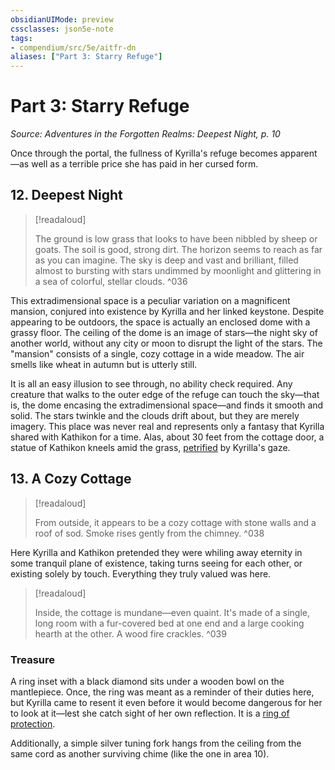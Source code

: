```yaml
---
obsidianUIMode: preview
cssclasses: json5e-note
tags:
- compendium/src/5e/aitfr-dn
aliases: ["Part 3: Starry Refuge"]
---
```

# Part 3: Starry Refuge
*Source: Adventures in the Forgotten Realms: Deepest Night, p. 10* 

Once through the portal, the fullness of Kyrilla's refuge becomes apparent—as well as a terrible price she has paid in her cursed form.

## 12. Deepest Night

> [!readaloud] 
> 
> The ground is low grass that looks to have been nibbled by sheep or goats. The soil is good, strong dirt. The horizon seems to reach as far as you can imagine. The sky is deep and vast and brilliant, filled almost to bursting with stars undimmed by moonlight and glittering in a sea of colorful, stellar clouds.
^036

This extradimensional space is a peculiar variation on a magnificent mansion, conjured into existence by Kyrilla and her linked keystone. Despite appearing to be outdoors, the space is actually an enclosed dome with a grassy floor. The ceiling of the dome is an image of stars—the night sky of another world, without any city or moon to disrupt the light of the stars. The "mansion" consists of a single, cozy cottage in a wide meadow. The air smells like wheat in autumn but is utterly still.

It is all an easy illusion to see through, no ability check required. Any creature that walks to the outer edge of the refuge can touch the sky—that is, the dome encasing the extradimensional space—and finds it smooth and solid. The stars twinkle and the clouds drift about, but they are merely imagery. This place was never real and represents only a fantasy that Kyrilla shared with Kathikon for a time. Alas, about 30 feet from the cottage door, a statue of Kathikon kneels amid the grass, [petrified](Mechanics/Rules/conditions.md#Petrified) by Kyrilla's gaze.

## 13. A Cozy Cottage

> [!readaloud] 
> 
> From outside, it appears to be a cozy cottage with stone walls and a roof of sod. Smoke rises gently from the chimney.
^038

Here Kyrilla and Kathikon pretended they were whiling away eternity in some tranquil plane of existence, taking turns seeing for each other, or existing solely by touch. Everything they truly valued was here.

> [!readaloud] 
> 
> Inside, the cottage is mundane—even quaint. It's made of a single, long room with a fur-covered bed at one end and a large cooking hearth at the other. A wood fire crackles.
^039

### Treasure

A ring inset with a black diamond sits under a wooden bowl on the mantlepiece. Once, the ring was meant as a reminder of their duties here, but Kyrilla came to resent it even before it would become dangerous for her to look at it—lest she catch sight of her own reflection. It is a [ring of protection](Mechanics/items/ring-of-protection.md).

Additionally, a simple silver tuning fork hangs from the ceiling from the same cord as another surviving chime (like the one in area 10).